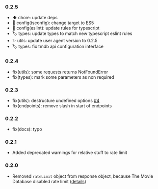 ### 0.2.5
 - ⬆️ chore: update deps
 - 🔧 config(tsconfig): change target to ES5
 - 🔧 config(eslint): update rules for typescript
 - 🏷️ types: update types to match new typescript eslint rules
 - ✨ utils: update user agent version to 0.2.5
 - 🏷️ types: fix tmdb api configuration interface

### 0.2.4
 - fix(utils): some requests returns NotFoundError
 - fix(types): mark some parameters as non required

### 0.2.3
  - fix(utils): destructure undefined options [#4](https://github.com/andywampir/node-themoviedb/issues/4#issue-632588490)
  - fix(endpoints): remove slash in start of endpoints

### 0.2.2
  - fix(docs): typo

### 0.2.1
  - Added deprecated warnings for relative stuff to rate limit

### 0.2.0
  - Removed `rateLimit` object from response object, because The Movie Database disabled rate limit ([details](https://developers.themoviedb.org/3/getting-started/request-rate-limiting))
